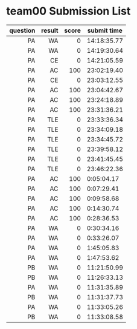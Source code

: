 # team00 Submission List
question | result | score | submit time
----:|----:|-----:|-----
PA | WA | 0 | 14:18:35.77 
PA | WA | 0 | 14:19:30.64 
PA | CE | 0 | 14:21:05.59 
PA | AC | 100 | 23:02:19.40 
PA | CE | 0 | 23:03:12.55 
PA | AC | 100 | 23:04:42.67 
PA | AC | 100 | 23:24:18.89 
PA | AC | 100 | 23:31:36.21 
PA | TLE | 0 | 23:33:36.34 
PA | TLE | 0 | 23:34:09.18 
PA | TLE | 0 | 23:34:45.72 
PA | TLE | 0 | 23:39:58.12 
PA | TLE | 0 | 23:41:45.45 
PA | TLE | 0 | 23:46:22.36 
PA | AC | 100 |  0:05:04.17 
PA | AC | 100 |  0:07:29.41 
PA | AC | 100 |  0:09:58.68 
PA | AC | 100 |  0:14:30.74 
PA | AC | 100 |  0:28:36.53 
PA | WA | 0 |  0:30:34.16 
PA | WA | 0 |  0:33:26.07 
PA | WA | 0 |  1:45:05.83 
PA | WA | 0 |  1:47:53.62 
PB | WA | 0 | 11:21:50.99 
PB | WA | 0 | 11:26:33.13 
PA | WA | 0 | 11:31:35.89 
PB | WA | 0 | 11:31:37.73 
PA | WA | 0 | 11:33:05.26 
PB | WA | 0 | 11:33:08.58 
